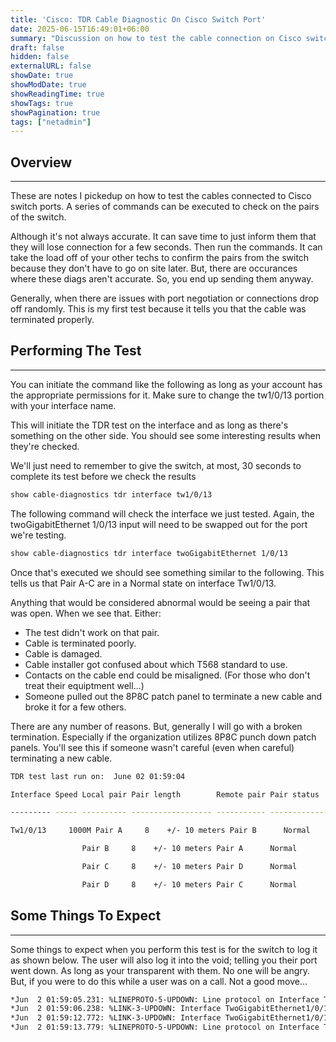 ```yaml
---
title: 'Cisco: TDR Cable Diagnostic On Cisco Switch Port'
date: 2025-06-15T16:49:01+06:00
summary: "Discussion on how to test the cable connection on Cisco switch ports."
draft: false
hidden: false
externalURL: false
showDate: true
showModDate: true
showReadingTime: true
showTags: true
showPagination: true
tags: ["netadmin"]
---
```


## Overview
---

These are notes I pickedup on how to test the cables connected to Cisco switch
ports. A series of commands can be executed to check on the pairs of the switch.

Although it's not always accurate. It can save time to just inform them that
they will lose connection for a few seconds. Then run the commands. It can take
the load off of your other techs to confirm the pairs from the switch because
they don't have to go on site later. But, there are occurances where these diags
aren't accurate. So, you end up sending them anyway.

Generally, when there are issues with port negotiation or connections drop off 
randomly. This is my first test because it tells you that the cable was 
terminated properly.

## Performing The Test
---

You can initiate the command like the following as long as your account has the
appropriate permissions for it. Make sure to change the tw1/0/13 portion with
your interface name.

This will initiate the TDR test on the interface and as long as there's
something on the other side. You should see some interesting results when
they're checked.

We'll just need to remember to give the switch, at most, 30 seconds to complete
its test before we check the results

```sh
show cable-diagnostics tdr interface tw1/0/13
```

The following command will check the interface we just tested. Again, the
twoGigabitEthernet 1/0/13 input will need to be swapped out for the port we're
testing.

```sh
show cable-diagnostics tdr interface twoGigabitEthernet 1/0/13
```

Once that's executed we should see something similar to the following. This
tells us that Pair A-C are in a Normal state on interface Tw1/0/13.

Anything that would be considered abnormal would be seeing a pair that was open.
When we see that. Either: 

- The test didn't work on that pair.
- Cable is terminated poorly.
- Cable is damaged.
- Cable installer got confused about which T568 standard to use.
- Contacts on the cable end could be misaligned. (For those who don't treat
  their equiptment well...)
- Someone pulled out the 8P8C patch panel to terminate a new cable and broke it
  for a few others.

There are any number of reasons. But, generally I will go with a broken
termination. Especially if the organization utilizes 8P8C punch down patch
panels. You'll see this if someone wasn't careful (even when careful)
terminating a new cable.

```sh
TDR test last run on:  June 02 01:59:04

Interface Speed Local pair Pair length        Remote pair Pair status

--------- ----- ---------- ------------------ ----------- --------------------

Tw1/0/13     1000M Pair A     8    +/- 10 meters Pair B      Normal             

                Pair B     8    +/- 10 meters Pair A      Normal             

                Pair C     8    +/- 10 meters Pair D      Normal             

                Pair D     8    +/- 10 meters Pair C      Normal        
```

## Some Things To Expect
---

Some things to expect when you perform this test is for the switch to log it as
shown below. The user will also log it into the void; telling you their port
went down. As long as your transparent with them. No one will be angry. But, if
you were to do this while a user was on a call. Not a good move...

```sh
*Jun  2 01:59:05.231: %LINEPROTO-5-UPDOWN: Line protocol on Interface TwoGigabitEthernet1/0/13, changed state to down
*Jun  2 01:59:06.238: %LINK-3-UPDOWN: Interface TwoGigabitEthernet1/0/13, changed state to down
*Jun  2 01:59:12.772: %LINK-3-UPDOWN: Interface TwoGigabitEthernet1/0/13, changed state to up
*Jun  2 01:59:13.779: %LINEPROTO-5-UPDOWN: Line protocol on Interface TwoGigabitEthernet1/0/13, changed state to up
```
